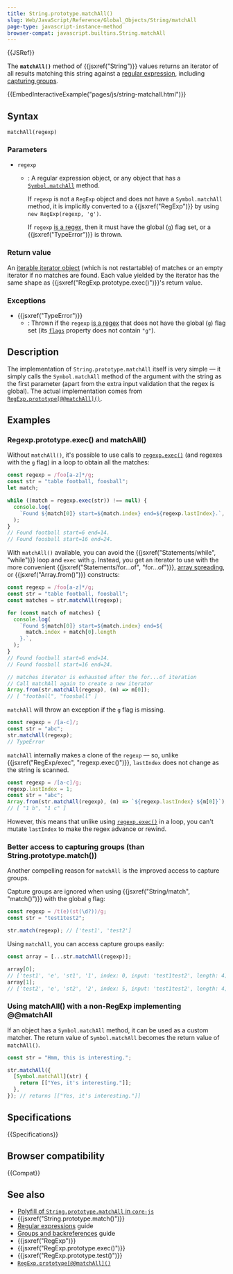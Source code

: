 ```yaml
---
title: String.prototype.matchAll()
slug: Web/JavaScript/Reference/Global_Objects/String/matchAll
page-type: javascript-instance-method
browser-compat: javascript.builtins.String.matchAll
---
```


{{JSRef}}

The **`matchAll()`** method of {{jsxref("String")}} values returns an iterator of all results matching this string against a [regular expression](/en-US/docs/Web/JavaScript/Guide/Regular_expressions), including [capturing groups](/en-US/docs/Web/JavaScript/Guide/Regular_expressions/Groups_and_backreferences).

{{EmbedInteractiveExample("pages/js/string-matchall.html")}}

## Syntax

```js-nolint
matchAll(regexp)
```

### Parameters

- `regexp`

  - : A regular expression object, or any object that has a [`Symbol.matchAll`](/en-US/docs/Web/JavaScript/Reference/Global_Objects/Symbol/matchAll) method.

    If `regexp` is not a `RegExp` object and does not have a `Symbol.matchAll` method, it is implicitly converted to a {{jsxref("RegExp")}} by using `new RegExp(regexp, 'g')`.

    If `regexp` [is a regex](/en-US/docs/Web/JavaScript/Reference/Global_Objects/RegExp#special_handling_for_regexes), then it must have the global (`g`) flag set, or a {{jsxref("TypeError")}} is thrown.

### Return value

An [iterable iterator object](/en-US/docs/Web/JavaScript/Reference/Global_Objects/Iterator) (which is not restartable) of matches or an empty iterator if no matches are found. Each value yielded by the iterator has the same shape as {{jsxref("RegExp.prototype.exec()")}}'s return value.

### Exceptions

- {{jsxref("TypeError")}}
  - : Thrown if the `regexp` [is a regex](/en-US/docs/Web/JavaScript/Reference/Global_Objects/RegExp#special_handling_for_regexes) that does not have the global (`g`) flag set (its [`flags`](/en-US/docs/Web/JavaScript/Reference/Global_Objects/RegExp/flags) property does not contain `"g"`).

## Description

The implementation of `String.prototype.matchAll` itself is very simple — it simply calls the `Symbol.matchAll` method of the argument with the string as the first parameter (apart from the extra input validation that the regex is global). The actual implementation comes from [`RegExp.prototype[@@matchAll]()`](/en-US/docs/Web/JavaScript/Reference/Global_Objects/RegExp/@@matchAll).

## Examples

### Regexp.prototype.exec() and matchAll()

Without `matchAll()`, it's possible to use calls to [`regexp.exec()`](/en-US/docs/Web/JavaScript/Reference/Global_Objects/RegExp/exec) (and regexes with the `g` flag) in a loop to obtain all the matches:

```js
const regexp = /foo[a-z]*/g;
const str = "table football, foosball";
let match;

while ((match = regexp.exec(str)) !== null) {
  console.log(
    `Found ${match[0]} start=${match.index} end=${regexp.lastIndex}.`,
  );
}
// Found football start=6 end=14.
// Found foosball start=16 end=24.
```

With `matchAll()` available, you can avoid the {{jsxref("Statements/while", "while")}} loop and `exec` with `g`. Instead, you get an iterator to use with the more convenient {{jsxref("Statements/for...of", "for...of")}}, [array spreading](/en-US/docs/Web/JavaScript/Reference/Operators/Spread_syntax), or {{jsxref("Array.from()")}} constructs:

```js
const regexp = /foo[a-z]*/g;
const str = "table football, foosball";
const matches = str.matchAll(regexp);

for (const match of matches) {
  console.log(
    `Found ${match[0]} start=${match.index} end=${
      match.index + match[0].length
    }.`,
  );
}
// Found football start=6 end=14.
// Found foosball start=16 end=24.

// matches iterator is exhausted after the for...of iteration
// Call matchAll again to create a new iterator
Array.from(str.matchAll(regexp), (m) => m[0]);
// [ "football", "foosball" ]
```

`matchAll` will throw an exception if the `g` flag is missing.

```js
const regexp = /[a-c]/;
const str = "abc";
str.matchAll(regexp);
// TypeError
```

`matchAll` internally makes a clone of the `regexp` — so, unlike {{jsxref("RegExp/exec", "regexp.exec()")}}, `lastIndex` does not change as the string is scanned.

```js
const regexp = /[a-c]/g;
regexp.lastIndex = 1;
const str = "abc";
Array.from(str.matchAll(regexp), (m) => `${regexp.lastIndex} ${m[0]}`);
// [ "1 b", "1 c" ]
```

However, this means that unlike using [`regexp.exec()`](/en-US/docs/Web/JavaScript/Reference/Global_Objects/RegExp/exec) in a loop, you can't mutate `lastIndex` to make the regex advance or rewind.

### Better access to capturing groups (than String.prototype.match())

Another compelling reason for `matchAll` is the improved access to capture groups.

Capture groups are ignored when using {{jsxref("String/match", "match()")}} with the global `g` flag:

```js
const regexp = /t(e)(st(\d?))/g;
const str = "test1test2";

str.match(regexp); // ['test1', 'test2']
```

Using `matchAll`, you can access capture groups easily:

```js
const array = [...str.matchAll(regexp)];

array[0];
// ['test1', 'e', 'st1', '1', index: 0, input: 'test1test2', length: 4]
array[1];
// ['test2', 'e', 'st2', '2', index: 5, input: 'test1test2', length: 4]
```

### Using matchAll() with a non-RegExp implementing @@matchAll

If an object has a `Symbol.matchAll` method, it can be used as a custom matcher. The return value of `Symbol.matchAll` becomes the return value of `matchAll()`.

```js
const str = "Hmm, this is interesting.";

str.matchAll({
  [Symbol.matchAll](str) {
    return [["Yes, it's interesting."]];
  },
}); // returns [["Yes, it's interesting."]]
```

## Specifications

{{Specifications}}

## Browser compatibility

{{Compat}}

## See also

- [Polyfill of `String.prototype.matchAll` in `core-js`](https://github.com/zloirock/core-js#ecmascript-string-and-regexp)
- {{jsxref("String.prototype.match()")}}
- [Regular expressions](/en-US/docs/Web/JavaScript/Guide/Regular_expressions) guide
- [Groups and backreferences](/en-US/docs/Web/JavaScript/Guide/Regular_expressions/Groups_and_backreferences) guide
- {{jsxref("RegExp")}}
- {{jsxref("RegExp.prototype.exec()")}}
- {{jsxref("RegExp.prototype.test()")}}
- [`RegExp.prototype[@@matchAll]()`](/en-US/docs/Web/JavaScript/Reference/Global_Objects/RegExp/@@matchAll)
